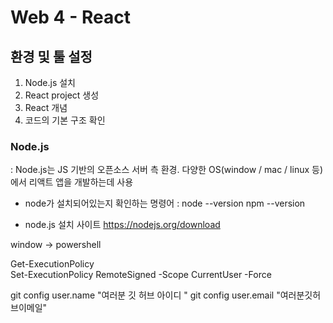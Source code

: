 # Web 4 - React

## 환경 및 툴 설정

1. Node.js 설치
2. React project 생성
3. React 개념
4. 코드의 기본 구조 확인

### Node.js
: Node.js는 JS 기반의 오픈소스 서버 측 환경. 다양한 OS(window / mac / linux 등)에서 리액트 앱을 개발하는데 사용

- node가 설치되어있는지 확인하는 명령어
: node --version
npm --version

- node.js 설치 사이트
https://nodejs.org/download

window -> powershell

Get-ExecutionPolicy  
Set-ExecutionPolicy RemoteSigned -Scope CurrentUser -Force

git config user.name "여러분 깃 허브 아이디 "
git config user.email "여러분깃허브이메일"
